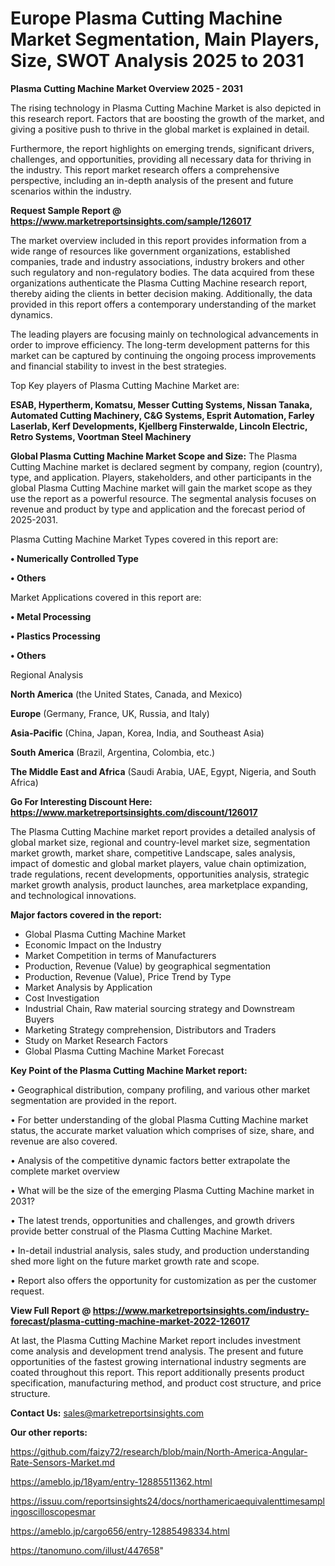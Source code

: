 # Europe Plasma Cutting Machine Market Segmentation, Main Players, Size, SWOT Analysis 2025 to 2031

<Strong> Plasma Cutting Machine Market Overview 2025 - 2031</strong>

The rising technology in Plasma Cutting Machine Market is also depicted in this research report. Factors that are boosting the growth of the market, and giving a positive push to thrive in the global market is explained in detail.

Furthermore, the report highlights on emerging trends, significant drivers, challenges, and opportunities, providing all necessary data for thriving in the industry. This report market research offers a comprehensive perspective, including an in-depth analysis of the present and future scenarios within the industry.

<strong>Request Sample Report @ <a href=https://www.marketreportsinsights.com/sample/126017>https://www.marketreportsinsights.com/sample/126017</a></strong>

The market overview included in this report provides information from a wide range of resources like government organizations, established companies, trade and industry associations, industry brokers and other such regulatory and non-regulatory bodies. The data acquired from these organizations authenticate the Plasma Cutting Machine research report, thereby aiding the clients in better decision making. Additionally, the data provided in this report offers a contemporary understanding of the market dynamics.

The leading players are focusing mainly on technological advancements in order to improve efficiency. The long-term development patterns for this market can be captured by continuing the ongoing process improvements and financial stability to invest in the best strategies.

Top Key players of Plasma Cutting Machine Market are:

<strong>ESAB, Hypertherm, Komatsu, Messer Cutting Systems, Nissan Tanaka, Automated Cutting Machinery, C&G Systems, Esprit Automation, Farley Laserlab, Kerf Developments, Kjellberg Finsterwalde, Lincoln Electric, Retro Systems, Voortman Steel Machinery</strong>

<strong><b>Global Plasma Cutting Machine Market Scope and Size:</b></strong>
The Plasma Cutting Machine market is declared segment by company, region (country), type, and application. Players, stakeholders, and other participants in the global Plasma Cutting Machine market will gain the market scope as they use the report as a powerful resource. The segmental analysis focuses on revenue and product by type and application and the forecast period of 2025-2031.

Plasma Cutting Machine Market Types covered in this report are:

<strong>• Numerically Controlled Type

• Others</strong>

Market Applications covered in this report are:

<strong>• Metal Processing

• Plastics Processing

• Others</strong> 

Regional Analysis

<strong>North America</strong> (the United States, Canada, and Mexico)

<strong>Europe</strong> (Germany, France, UK, Russia, and Italy)

<strong>Asia-Pacific</strong> (China, Japan, Korea, India, and Southeast Asia)

<strong>South America</strong> (Brazil, Argentina, Colombia, etc.)

<strong>The Middle East and Africa</strong> (Saudi Arabia, UAE, Egypt, Nigeria, and South Africa)

<strong>Go For Interesting Discount Here: <a href=https://www.marketreportsinsights.com/discount/126017>https://www.marketreportsinsights.com/discount/126017</a></strong>

The Plasma Cutting Machine market report provides a detailed analysis of global market size, regional and country-level market size, segmentation market growth, market share, competitive Landscape, sales analysis, impact of domestic and global market players, value chain optimization, trade regulations, recent developments, opportunities analysis, strategic market growth analysis, product launches, area marketplace expanding, and technological innovations.

<strong><b>Major factors covered in the report:</b></strong>
<ul>
  <li>Global Plasma Cutting Machine Market </li>
  <li>Economic Impact on the Industry</li>
  <li>Market Competition in terms of Manufacturers</li>
  <li>Production, Revenue (Value) by geographical segmentation</li>
  <li>Production, Revenue (Value), Price Trend by Type</li>
  <li>Market Analysis by Application</li>
  <li>Cost Investigation</li>
  <li>Industrial Chain, Raw material sourcing strategy and Downstream Buyers</li>
  <li>Marketing Strategy comprehension, Distributors and Traders</li>
  <li>Study on Market Research Factors</li>
  <li>Global Plasma Cutting Machine Market Forecast</li>
</ul>

<strong><b>Key Point of the Plasma Cutting Machine Market report:</b></strong>

• Geographical distribution, company profiling, and various other market segmentation are provided in the report.

• For better understanding of the global Plasma Cutting Machine market status, the accurate market valuation which comprises of size, share, and revenue are also covered.

• Analysis of the competitive dynamic factors better extrapolate the complete market overview

• What will be the size of the emerging Plasma Cutting Machine market in 2031?

• The latest trends, opportunities and challenges, and growth drivers provide better construal of the Plasma Cutting Machine Market.

• In-detail industrial analysis, sales study, and production understanding shed more light on the future market growth rate and scope.

• Report also offers the opportunity for customization as per the customer request.

<strong><b>View Full Report @ <a href=https://www.marketreportsinsights.com/industry-forecast/plasma-cutting-machine-market-2022-126017>https://www.marketreportsinsights.com/industry-forecast/plasma-cutting-machine-market-2022-126017</a></b></strong>


At last, the Plasma Cutting Machine Market report includes investment come analysis and development trend analysis. The present and future opportunities of the fastest growing international industry segments are coated throughout this report. This report additionally presents product specification, manufacturing method, and product cost structure, and price structure.

<strong>Contact Us:</strong>
sales@marketreportsinsights.com

<strong>Our other reports:</strong>

<a href=https://github.com/faizy72/research/blob/main/North-America-Angular-Rate-Sensors-Market.md>https://github.com/faizy72/research/blob/main/North-America-Angular-Rate-Sensors-Market.md</a>

<a href=https://ameblo.jp/18yam/entry-12885511362.html>https://ameblo.jp/18yam/entry-12885511362.html</a>

<a href=https://issuu.com/reportsinsights24/docs/northamericaequivalenttimesamplingoscilloscopesmar>https://issuu.com/reportsinsights24/docs/northamericaequivalenttimesamplingoscilloscopesmar</a>

<a href=https://ameblo.jp/cargo656/entry-12885498334.html>https://ameblo.jp/cargo656/entry-12885498334.html</a>

<a href=https://tanomuno.com/illust/447658>https://tanomuno.com/illust/447658</a>"
